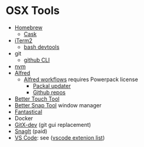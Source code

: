# OSX Tools

- [Homebrew](https://brew.sh)
  - [Cask](https://caskroom.github.io)
- [iTerm2](https://www.iterm2.com/)
  - [bash devtools](https://github.com/andrew-codes/devtools/tree/master/bash)
- git
  - [github CLI](https://cli.github.com/)
- [nvm](https://github.com/creationix/nvm)
- [Alfred](https://www.alfredapp.com/)
  - [Alfred workflows](http://www.packal.org/) requires Powerpack license
    - [Packal updater](http://www.packal.org/workflow/packal-updater)
    - [Github repos](http://www.packal.org/workflow/github-repos)
- [Better Touch Tool](https://folivora.ai/)
- [Better Snap Tool](https://folivora.ai/bettersnaptool) window manager
- [Fantastical](https://flexibits.com/fantastical)
- Docker
- [GitX-dev](https://rowanj.github.io/gitx/) (git gui replacement)
- [SnagIt](https://www.techsmith.com/screen-capture.html) (paid)
- [VS Code](https://code.visualstudio.com/): see ([vscode extenion list](./vscode.extensions.sh))